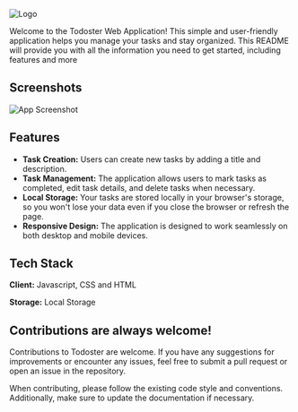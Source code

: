 
![Logo](https://res.cloudinary.com/difvkvxuy/image/upload/v1693740302/logo_of_todoster_z2nbob.png)


Welcome to the Todoster Web Application! This simple and user-friendly application helps you manage your tasks and stay organized. This README will provide you with all the information you need to get started, including features and more


## Screenshots

![App Screenshot](https://res.cloudinary.com/difvkvxuy/image/upload/v1693740008/Screenshot_2023-09-03_144952_i3g935.png)


## Features

- **Task Creation:** Users can create new tasks by adding a title and description.
- **Task Management:** The application allows users to mark tasks as completed, edit task details, and delete tasks when necessary.
- **Local Storage:** Your tasks are stored locally in your browser's storage, so you won't lose your data even if you close the browser or refresh the page.
- **Responsive Design:** The application is designed to work seamlessly on both desktop and mobile devices.
## Tech Stack

**Client:** Javascript, CSS and HTML

**Storage:** Local Storage

## Contributions are always welcome!


Contributions to Todoster are welcome. If you have any suggestions for improvements or encounter any issues, feel free to submit a pull request or open an issue in the repository.

When contributing, please follow the existing code style and conventions. Additionally, make sure to update the documentation if necessary.
